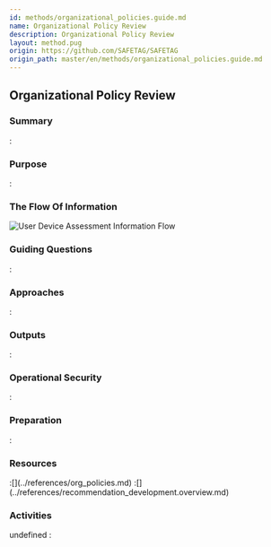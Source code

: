 ```yaml
---
id: methods/organizational_policies.guide.md
name: Organizational Policy Review
description: Organizational Policy Review
layout: method.pug
origin: https://github.com/SAFETAG/SAFETAG
origin_path: master/en/methods/organizational_policies.guide.md
---
```


## Organizational Policy Review

### Summary
:[](../methods/organizational_policies/summary.md)
### Purpose
:[](../methods/organizational_policies/purpose.md)
### The Flow Of Information
![User Device Assessment Information Flow](images/info_flows/organizational_policies.svg)

### Guiding Questions
:[](../methods/organizational_policies/guiding_questions.md)
### Approaches
:[](../methods/organizational_policies/approaches.md)
### Outputs
:[](../methods/organizational_policies/output.md)
### Operational Security
:[](../methods/organizational_policies/operational_security.md)
### Preparation
:[](../methods/organizational_policies/preparation.md)
### Resources
<div class="greybox">
:[](../references/org_policies.md)
:[](../references/recommendation_development.overview.md)

</div>

### Activities

undefined
:[](../references/footnotes.md)
